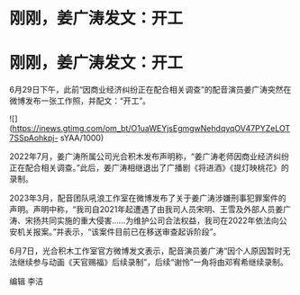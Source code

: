 # 刚刚，姜广涛发文：开工

# 刚刚，姜广涛发文：开工

6月29日下午，此前“因商业经济纠纷正在配合相关调查”的配音演员姜广涛突然在微博发布一张工作照，并配文：“开工”。

![](https://inews.gtimg.com/om_bt/O1uaWEYjsEgmgwNehdqyqOV47PYZeLOT7SSpAohkpj-
sYAA/1000)

2022年7月，姜广涛所属公司光合积木发布声明称，“姜广涛老师因商业经济纠纷正在配合相关调查。”此后，姜广涛相继退出了广播剧《将进酒》《提灯映桃花》的录制。

2023年3月，配音团队吼浪工作室在微博发布了关于姜广涛涉嫌刑事犯罪案件的声明。声明中称，“我司自2021年起遭遇了由我司人员宋明、王雪及外部人员姜广涛、宋扬共同实施的重大侵害……为维护公司合法权益，我司在2022年依法向公安机关报案。”并表示，“该案件目前已在移送审查起诉阶段”。

6月7日，光合积木工作室官方微博发文表示，配音演员姜广涛“因个人原因暂时无法继续参与动画《天官赐福》后续录制”，后续“谢怜”一角将由邓宥希继续录制。

编辑 李洁


